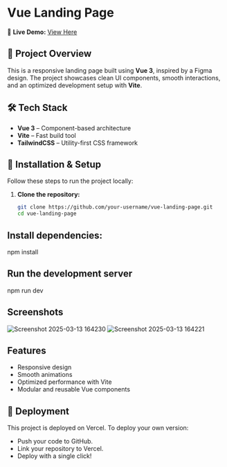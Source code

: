# Vue Landing Page

🚀 **Live Demo:** [View Here](https://positivus-nine-sand.vercel.app/)

## 📌 Project Overview
This is a responsive landing page built using **Vue 3**, inspired by a Figma design. The project showcases clean UI components, smooth interactions, and an optimized development setup with **Vite**.

## 🛠 Tech Stack
- **Vue 3** – Component-based architecture
- **Vite** – Fast build tool
- **TailwindCSS** – Utility-first CSS framework

## 🔧 Installation & Setup
Follow these steps to run the project locally:

1. **Clone the repository:**
   ```sh
   git clone https://github.com/your-username/vue-landing-page.git
   cd vue-landing-page

## Install dependencies:
npm install

## Run the development server
npm run dev

## Screenshots
![Screenshot 2025-03-13 164230](https://github.com/user-attachments/assets/f1c8431b-9539-4ce9-b79c-2b8addf27832)
![Screenshot 2025-03-13 164221](https://github.com/user-attachments/assets/cae8f496-f871-48e8-9170-49b998053fd5)



## Features
- Responsive design
- Smooth animations
- Optimized performance with Vite
- Modular and reusable Vue components


## 🚀 Deployment
This project is deployed on Vercel. To deploy your own version:
- Push your code to GitHub.
- Link your repository to Vercel.
- Deploy with a single click!
